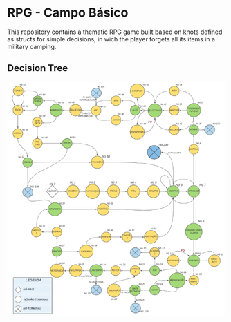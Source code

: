 # RPG - Campo Básico

This repository contains a thematic RPG game built based on knots defined as structs for simple decisions, in wich the player forgets all its items in a military camping.

## Decision Tree

![Decision tree](https://github.com/luizgbraga/RPG/blob/main/tree.png?raw=true)
